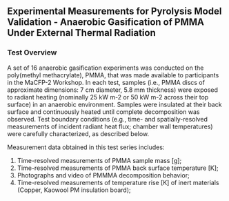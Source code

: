 ## Experimental Measurements for Pyrolysis Model Validation - Anaerobic Gasification of PMMA Under External Thermal Radiation


### Test Overview

A set of  16 anaerobic gasification experiments was conducted on the poly(methyl methacrylate), PMMA, that was made available to participants in the MaCFP-2 Workshop. In each test, samples (i.e., PMMA discs of approximate dimensions: 7 cm diameter, 5.8 mm thickness) were exposed to radiant heating (nominally 25 kW m-2 or 50 kW m-2 across their top surface) in an anaerobic environment. Samples were insulated at their back surface and continuously heated until complete decomposition was observed. Test boundary conditions (e.g., time- and spatially-resolved measurements of incident radiant heat flux; chamber wall temperatures) were carefully characterized, as described below.


Measurement data obtained in this test series includes:
1. Time-resolved measurements of PMMA sample mass [g];
2. Time-resolved measurements of PMMA back surface temperature [K];
3. Photographs and video of PMMMA decomposition behavior;
4. Time-resolved measurements of temperature rise [K] of inert materials (Copper, Kaowool PM insulation board);
